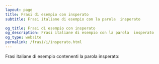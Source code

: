 ```yaml
---
layout: page
title: Frasi di esempio con insperato 
subtitle: Frasi italiane di esempio con la parola  insperato

og_title: Frasi di esempio con insperato 
og_description: Frasi italiane di esempio con la parola  insperato
og_type: website
permalink: /frasi/i/insperato.html
---
```


Frasi italiane di esempio contenenti la parola insperato:


